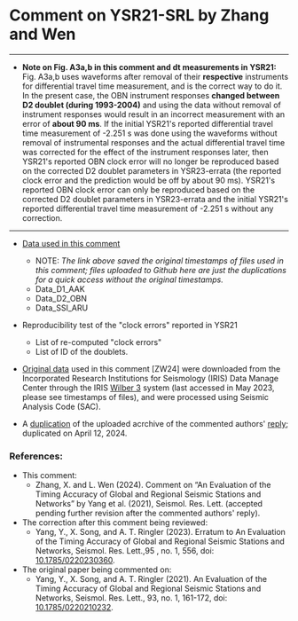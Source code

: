 # Comment on YSR21-SRL by Zhang and Wen
---
* __Note on Fig. A3a,b in this comment and dt measurements in YSR21:__
    Fig. A3a,b uses waveforms after removal of their __respective__ instruments for differential travel time measurement, and is the correct way to do it. In the present case, the OBN instrument responses __changed between D2 doublet (during 1993-2004)__ and using the data without removal of instrument responses would result in an incorrect measurement with an error of __about 90 ms__. If the initial YSR21's reported differential travel time measurement of -2.251 s was done using the waveforms without removal of instrumental responses and the actual differential travel time was corrected for the effect of the instrument responses later, then YSR21's reported OBN clock error will no longer be reproduced based on the corrected D2 doublet parameters in YSR23-errata (the reported clock error and the prediction would be off by about 90 ms). YSR21's reported OBN clock error can only be reproduced based on the corrected D2 doublet parameters in YSR23-errata and the initial YSR21's reported differential travel time measurement of -2.251 s without any correction.

---
- [Data used in this comment](https://drive.google.com/file/d/1sp0piloKrSyO5Pwp5ytfGKvIjlbgTKHx/view?usp=drive_link)
    - NOTE: _The link above saved the original timestamps of files used in this comment; files uploaded to Github here are just the duplications for a quick access without the original timestamps._ 
  - Data_D1_AAK
  - Data_D2_OBN
  - Data_SSI_ARU

- Reproducibility test of the "clock errors" reported in YSR21
  - List of re-computed "clock errors"
  - List of ID of the doublets.

- [Original data](https://drive.google.com/drive/folders/1Z9Y1KwOJ1nUYWizEzCIUrgwJ6zx2vmSA?usp=drive_link) used in this comment [ZW24] were downloaded from the Incorporated Research Institutions for Seismology (IRIS) Data Manage Center through the IRIS [Wilber 3](https://ds.iris.edu/wilber3/) system (last accessed in May 2023, please see timestamps of files), and were processed using Seismic Analysis Code (SAC).

- A [duplication](https://drive.google.com/drive/folders/1dt7Q7btSLQpwpgN-LHVPR6j9Rkt_QtnT?usp=drive_link) of the uploaded acrchive of the commented authors' [reply](https://github.com/yiyanguiuc/Data-used-in-Reply-to-Zhang-and-Wen); duplicated on April 12, 2024.



### References:
- This comment:
  - Zhang, X. and L. Wen (2024). Comment on “An Evaluation of the Timing Accuracy of Global and Regional Seismic Stations and Networks” by Yang et al. (2021), Seismol. Res. Lett. (accepted pending further revision after the commented authors' reply).
- The correction after this comment being reviewed:
  - Yang, Y., X. Song, and A. T. Ringler (2023). Erratum to An Evaluation of the Timing Accuracy of Global and Regional Seismic Stations and Networks, Seismol. Res. Lett.,95 , no. 1, 556, doi: [10.1785/0220230360](https://doi.org/10.1785/0220230360).
- The original paper being commented on:
  - Yang, Y., X. Song, and A. T. Ringler (2021). An Evaluation of the Timing Accuracy of Global and Regional Seismic Stations and Networks, Seismol. Res. Lett., 93, no. 1, 161-172, doi: [10.1785/0220210232](https://doi.org/10.1785/0220210232).
